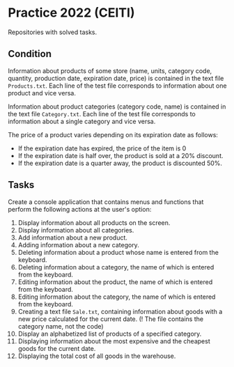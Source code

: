# Practice 2022 (CEITI)

Repositories with solved tasks.

## Condition

Information about products of some store (name, units, category code, quantity, production date, expiration date, price) is contained in the text file `Products.txt`. Each line of the test file corresponds to information about one product and vice versa.

Information about product categories (category code, name) is contained in the text file `Category.txt`. Each line of the test file corresponds to information about a single category and vice versa.

The price of a product varies depending on its expiration date as follows:
- If the expiration date has expired, the price of the item is 0
- If the expiration date is half over, the product is sold at a 20% discount.
- If the expiration date is a quarter away, the product is discounted 50%.

## Tasks

Create a console application that contains menus and functions that perform the following actions at the user's option:
1.	Display information about all products on the screen.
2.	Display information about all categories.
3.	Add information about a new product.
4.	Adding information about a new category.
5.	Deleting information about a product whose name is entered from the keyboard.
6.	Deleting information about a category, the name of which is entered from the keyboard.
7.	Editing information about the product, the name of which is entered from the keyboard.
8.	Editing information about the category, the name of which is entered from the keyboard.
9.	Creating a text file `Sale.txt`, containing information about goods with a new price calculated for the current date. (! The file contains the category name, not the code)
10.	Display an alphabetized list of products of a specified category.
11.	Displaying information about the most expensive and the cheapest goods for the current date.
12.	Displaying the total cost of all goods in the warehouse.
